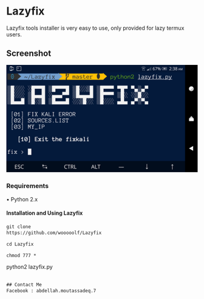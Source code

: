 # Lazyfix
Lazyfix tools installer is very
easy to use, only provided for lazy termux users.

## Screenshot
<img src="core/lazyfix.png">

### Requirements
• Python 2.x

#### Installation and Using Lazyfix
```
git clone 
https://github.com/wooooolf/Lazyfix
```
```
cd Lazyfix
```
```
chmod 777 * 
```
python2 lazyfix.py
```

## Contact Me
Facebook : abdellah.moutassadeq.7



